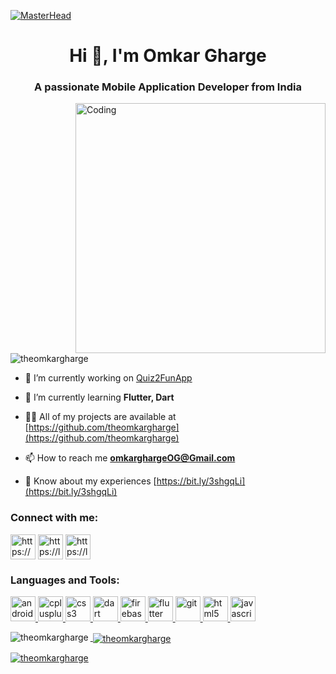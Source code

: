 [![MasterHead](https://media.licdn.com/dms/image/D4D16AQGRpxkwo5cr5g/profile-displaybackgroundimage-shrink_350_1400/0/1689488341555?e=1701302400&v=beta&t=yGXGb12HyjHz9A9-IVxhXhPHAxVVZgCVx3ISD2ZhVOc)](https://theomkargharge.github.io/OmkarGharge/)
<h1 align="center">Hi 👋, I'm Omkar Gharge</h1>
<h3 align="center">A passionate Mobile Application Developer from India</h3>
<img align="right" src="https://camo.githubusercontent.com/a4c584bce1c41271485d28f92aaf9f581b3c88b68ca723b6edfd58b4ba988c2b/68747470733a2f2f63646e2e6472696262626c652e636f6d2f75736572732f313138373833362f73637265656e73686f74732f363533393432392f70726f6772616d65722e676966" alt="Coding"  width="400" />

<p align="left"> <img src="https://komarev.com/ghpvc/?username=theomkargharge&label=Profile%20views&color=0e75b6&style=flat" alt="theomkargharge" /> </p>

- 🔭 I’m currently working on [Quiz2FunApp](https://github.com/theomkargharge/Quiz2Fun-App)

- 🌱 I’m currently learning **Flutter, Dart**

- 👨‍💻 All of my projects are available at [https://github.com/theomkargharge](https://github.com/theomkargharge)

- 📫 How to reach me **omkarghargeOG@Gmail.com**

- 📄 Know about my experiences [https://bit.ly/3shgqLi](https://bit.ly/3shgqLi)

<h3 align="left">Connect with me:</h3>
<p align="left">
<a href="https://www.linkedin.com/in/OmkarGharge/" target="blank"><img align="center" src="https://static-00.iconduck.com/assets.00/linkedin-icon-2048x2048-ya5g47j2.png" alt="https://www.linkedin.com/in/omkargharge/" height="40" width="40" /></a>
<a href="https://leetcode.com/IAmOm45/" target="blank"><img align="center" src="https://i0.wp.com/happydevops.com/wp-content/uploads/2022/07/leetcode-logo.png?fit=512%2C512&ssl=1" alt="https://leetcode.com/iamom45/" height="40" width="40" /></a>
<a href="https://theomkargharge.github.io/OmkarGharge/" target="blank"><img align="center" src="https://cdn-icons-png.flaticon.com/512/5217/5217492.png" alt="https://leetcode.com/iamom45/" height="40" width="40" /></a>

</p>



<h3 align="left">Languages and Tools:</h3>
<p align="left"> <a href="https://developer.android.com" target="_blank" rel="noreferrer"> <img src="https://www.svgrepo.com/show/217740/android.svg" alt="android" width="40" height="40"/> </a> <a href="https://www.w3schools.com/cpp/" target="_blank" rel="noreferrer"> <img src="https://cdn-icons-png.flaticon.com/512/8304/8304381.png" alt="cplusplus" width="40" height="40"/> </a> <a href="https://www.w3schools.com/css/" target="_blank" rel="noreferrer"> <img src="https://www.iconbunny.com/icons/media/catalog/product/1/7/1755.9-css-icon-iconbunny.jpg" alt="css3" width="40" height="40"/> </a> <a href="https://dart.dev" target="_blank" rel="noreferrer"> <img src="https://www.vectorlogo.zone/logos/dartlang/dartlang-icon.svg" alt="dart" width="40" height="40"/> </a> <a href="https://firebase.google.com/" target="_blank" rel="noreferrer"> <img src="https://www.vectorlogo.zone/logos/firebase/firebase-icon.svg" alt="firebase" width="40" height="40"/> </a> <a href="https://flutter.dev" target="_blank" rel="noreferrer"> <img src="https://www.vectorlogo.zone/logos/flutterio/flutterio-icon.svg" alt="flutter" width="40" height="40"/> </a> <a href="https://git-scm.com/" target="_blank" rel="noreferrer"> <img src="https://www.vectorlogo.zone/logos/git-scm/git-scm-icon.svg" alt="git" width="40" height="40"/> </a> <a href="https://www.w3.org/html/" target="_blank" rel="noreferrer"> <img src="https://cdn-icons-png.flaticon.com/512/732/732212.png" alt="html5" width="40" height="40"/> </a> <a href="https://developer.mozilla.org/en-US/docs/Web/JavaScript" target="_blank" rel="noreferrer"> <img src="https://cdn-icons-png.flaticon.com/512/136/136530.png" alt="javascript" width="40" height="40"/>  </p>

<p><img align="left" src="https://github-readme-stats.vercel.app/api/top-langs?username=theomkargharge&show_icons=true&locale=en&layout=compact" alt="theomkargharge" /></p>

<p>&nbsp;<img align="center" src="https://github-readme-stats.vercel.app/api?username=theomkargharge&show_icons=true&locale=en" alt="theomkargharge" /></p>

<p><img align="center" src="https://github-readme-streak-stats.herokuapp.com/?user=theomkargharge&" alt="theomkargharge" /></p>
